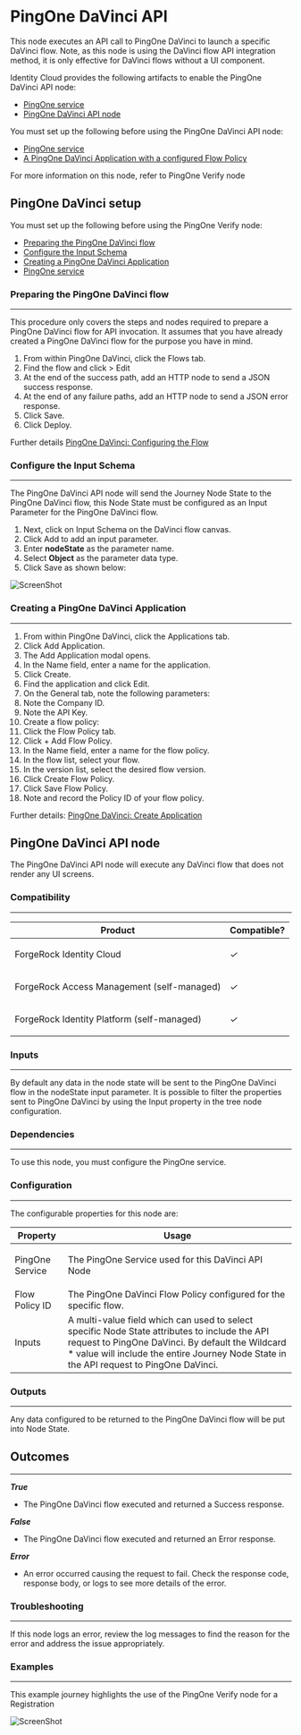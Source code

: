 <!--
 * This code is to be used exclusively in connection with Ping Identity Corporation software or services. Ping Identity Corporation only offers such software or services to legal entities who have entered into a binding license agreement with Ping Identity Corporation.
 *
 * Copyright 2024 Ping Identity Corporation. All Rights Reserved
-->

# PingOne DaVinci API

This node executes an API call to PingOne DaVinci to launch a specific DaVinci flow.  Note, as this node is using the DaVinci flow API integration method, it is only effective for DaVinci flows without a UI component.

Identity Cloud provides the following artifacts to enable the PingOne DaVinci API node:

* [PingOne service](https://github.com/ForgeRock/tntp-ping-service/tree/cloudprep?tab=readme-ov-file#ping-one-service)
* [PingOne DaVinci API node](TBD)

You must set up the following before using the PingOne DaVinci API node:

* [PingOne service](https://github.com/ForgeRock/tntp-ping-service/tree/cloudprep?tab=readme-ov-file#ping-one-service)
* [A PingOne DaVinci Application with a configured Flow Policy](https://docs.pingidentity.com/r/en-us/davinci/davinci_api_flow_launch_creating_application)

For more information on this node, refer to PingOne Verify node

## PingOne DaVinci setup
You must set up the following before using the PingOne Verify node:
* [Preparing the PingOne DaVinci flow](https://github.com/ForgeRock/tntp-pingone-davinci/blob/cloudprep/docs/pingone_davinci_api/Readme.md#preparing-the-pingone-davinci-flow)
* [Configure the Input Schema](https://github.com/ForgeRock/tntp-pingone-davinci/blob/cloudprep/docs/pingone_davinci_api/Readme.md#configure-the-input-schema)
* [Creating a PingOne DaVinci Application](https://github.com/ForgeRock/tntp-pingone-davinci/blob/cloudprep/docs/pingone_davinci_api/Readme.md#creating-a-pingone-davinci-application)
* [PingOne service](https://github.com/ForgeRock/tntp-ping-service/tree/cloudprep?tab=readme-ov-file#ping-one-service)

### Preparing the PingOne DaVinci flow
***
This procedure only covers the steps and nodes required to prepare a PingOne DaVinci flow for API invocation.
It assumes that you have already created a PingOne DaVinci flow for the purpose you have in mind.

1. From within PingOne DaVinci, click the Flows tab.
2. Find the flow and click > Edit
3. At the end of the success path, add an HTTP node to send a JSON success response.
4. At the end of any failure paths, add an HTTP node to send a JSON error response.
5. Click Save.
6. Click Deploy.

Further details [PingOne DaVinci: Configuring the Flow](https://docs.pingidentity.com/r/en-us/davinci/davinci_api_flow_launch_configuring_flow)

### Configure the Input Schema
***
The PingOne DaVinci API node will send the Journey Node State to the PingOne DaVinci flow, this Node State must be configured as an Input Parameter for the PingOne DaVinci flow.

1. Next, click on Input Schema on the DaVinci flow canvas.
2. Click Add to add an input parameter.
3. Enter **nodeState** as the parameter name.
4. Select **Object** as the parameter data type.
5. Click Save as shown below:

![ScreenShot](./pingone_davinci_input_schema.png)

### Creating a PingOne DaVinci Application
***
1. From within PingOne DaVinci, click the Applications tab.
2. Click Add Application.
3. The Add Application modal opens.
4. In the Name field, enter a name for the application.
5. Click Create.
6. Find the application and click Edit.
7. On the General tab, note the following parameters:
8. Note the Company ID.
9. Note the API Key.
10. Create a flow policy:
11. Click the Flow Policy tab.
12. Click + Add Flow Policy.
13. In the Name field, enter a name for the flow policy.
14. In the flow list, select your flow.
15. In the version list, select the desired flow version.
16. Click Create Flow Policy.
17. Click Save Flow Policy.
18. Note and record the Policy ID of your flow policy.

Further details: [PingOne DaVinci: Create Application](https://docs.pingidentity.com/r/en-us/davinci/davinci_api_flow_launch_creating_application)



## PingOne DaVinci API node
The PingOne DaVinci API node will execute any DaVinci flow that does not render any UI screens.

### Compatibility
***

<table>
<colgroup>
<col>
<col>
</colgroup>
<thead>
<tr>
<th>Product</th>
<th>Compatible?</th>
</tr>
</thead>
<tbody>
<tr>
<td><p>ForgeRock Identity Cloud</p></td>
<td><p><span><i>✓</i></span></p></td>
</tr>
<tr>
<td><p>ForgeRock Access Management (self-managed)</p></td>
<td><p><span><i>✓</i></span></p></td>
</tr>
<tr>
<td><p>ForgeRock Identity Platform (self-managed)</p></td>
<td><p><span class="icon"><i class="fa fa-check" title="yes">✓</i></span></p></td>
</tr>
</tbody>
</table>

### Inputs
***
By default any data in the node state will be sent to the PingOne DaVinci flow in the nodeState input parameter.  It is possible to filter the properties sent to PingOne DaVinci by using the Input property in the tree node configuration.

### Dependencies
***
To use this node, you must configure the PingOne service.


### Configuration
***
The configurable properties for this node are:


<table><colgroup><col><col></colgroup><thead>
						<tr>
							<th class="entry colsep-1 rowsep-1" id="jzf1692634635960__table_y2d_vml_nyb__entry__1">Property</th>
							<th class="entry colsep-1 rowsep-1" id="jzf1692634635960__table_y2d_vml_nyb__entry__2">Usage</th>
						</tr>
					</thead><tbody class="tbody">
						<tr class="row">
							<td class="entry colsep-1 rowsep-1" headers="jzf1692634635960__table_y2d_vml_nyb__entry__1">
								<p class="p">PingOne Service</p>
							</td>
							<td class="entry colsep-1 rowsep-1" headers="jzf1692634635960__table_y2d_vml_nyb__entry__2">
                The PingOne Service used for this DaVinci API Node</td>
						</tr>



<tr>
    <td>
        Flow Policy ID
    </td>
    <td>
        The PingOne DaVinci Flow Policy configured for the specific flow.
    </td>
</tr>
<tr>
    <td>
        Inputs
    </td>
    <td>
        A multi-value field which can used to select specific Node State attributes to include the API request to PingOne DaVinci.  By default the Wildcard * value will include the entire Journey Node State in the API request to PingOne DaVinci.
    </td>
</tr>


</tbody></table>


### Outputs
***
Any data configured to be returned to the PingOne DaVinci flow will be put into Node State.

## Outcomes

---

***True***

- The PingOne DaVinci flow executed and returned a Success response.

***False***

- The PingOne DaVinci flow executed and returned an Error response.

***Error***

- An error occurred causing the request to fail. Check the response code, response body, or logs to see more details of the error.


### Troubleshooting
***
If this node logs an error, review the log messages to find the reason for the error and address the issue appropriately.

### Examples
***
This example journey highlights the use of the PingOne Verify node for a Registration

![ScreenShot](./example.png)

